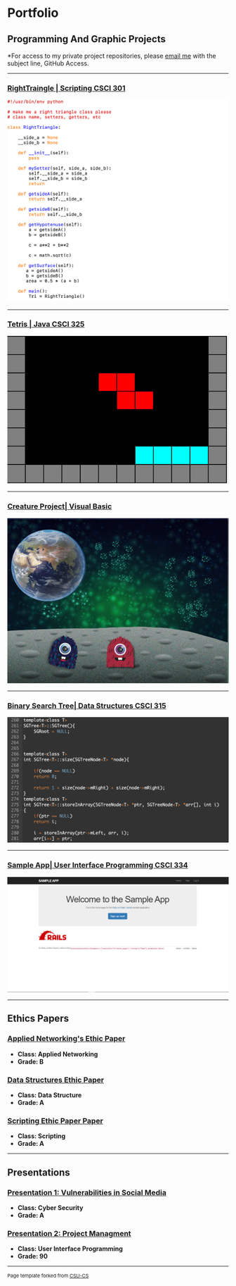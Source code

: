 Portfolio
=========

Programming And Graphic Projects
--------------------

*For access to my private project repositories, please [email me](mailto:mmstewart@csustudent.net?subject=GitHub%20Access) with the subject line, GitHub Access.

---
### [RightTraingle | Scripting CSCI 301](./project1.md)

![Project 1 Thumbnail Name](images/launch.png)

---
### [Tetris | Java CSCI 325](./project2.md)

![Project 2 Thumbnail Name](images/Tetris_Screenshot_crop.png)

---
### [Creature Project| Visual Basic](./project3.md)

![Project 3 Thumbnail Name](images/cg.png)

---
### [Binary Search Tree| Data Structures CSCI 315](./project4.md)

![Project 4 Thumbnail Name](images/Tree.png)

---
### [Sample App| User Interface Programming CSCI 334](./project5.md)

![Project 5 Thumbnail Name](images/home_page_sampleApp.png)

---

Ethics Papers
-------------

### [Applied Networking's Ethic Paper](/pdf/Lin_Ethics_Paper.pdf)

-   **Class: Applied Networking**  
-   **Grade: B**

### [Data Structures Ethic Paper](/pdf/West_Ethics_Paper.pdf)

-   **Class: Data Structure**  
-   **Grade: A**

### [Scripting Ethic Paper Paper ](/pdf/Session_Ethic_Paper.pdf)

-   **Class: Scripting** 
-   **Grade: A**

---

Presentations
-------------

### [Presentation 1: Vulnerabilities in Social Media](/pdf/cyber_presentation.pdf)

-   **Class: Cyber Security** 
-   **Grade: A**

### [Presentation 2: Project Managment](/pdf/Phase_2_Mockup.pdf)

-   **Class: User Interface Programming** 
-   **Grade: 90**

---

<p style="font-size:11px">Page template forked from <a href="https://github.com/csu-cs/csci-portfolio">CSU-CS</a></p>
<!-- Remove above link if you don't want to attributive -->
